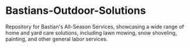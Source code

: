 # Bastians-Outdoor-Solutions
Repository for Bastian's All-Season Services, showcasing a wide range of home and yard care solutions, including lawn mowing, snow shoveling, painting, and other general labor services.

